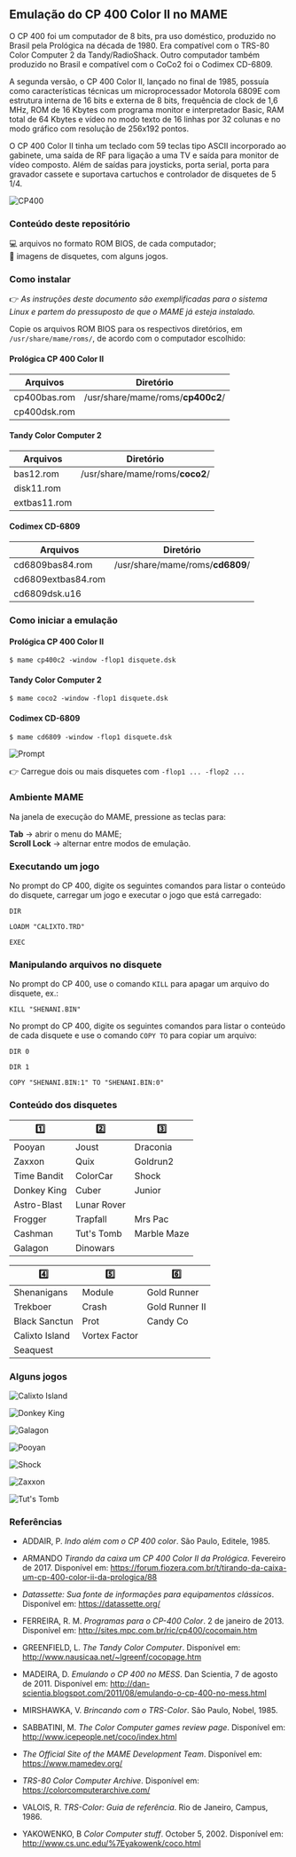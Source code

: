 ## Emulação do CP 400 Color II no MAME

O CP 400 foi um computador de 8 bits, pra uso doméstico, produzido no Brasil pela Prológica na década de 1980. Era compatível com o TRS-80 Color Computer 2 da Tandy/RadioShack. Outro computador também produzido no Brasil e compatível com o CoCo2 foi o Codimex CD-6809.

A segunda versão, o CP 400 Color II, lançado no final de 1985, possuía como características técnicas um microprocessador Motorola 6809E com estrutura interna de 16 bits e externa de 8 bits, frequência de clock de 1,6 MHz, ROM de 16 Kbytes com programa monitor e interpretador Basic, RAM total de 64 Kbytes e vídeo no modo texto de 16 linhas por 32 colunas e no modo gráfico com resolução de 256x192 pontos.

O CP 400 Color II tinha um teclado com 59 teclas tipo ASCII incorporado ao gabinete, uma saída de RF para ligação a uma TV e saída para monitor de vídeo composto. Além de saídas para joysticks, porta serial, porta para gravador cassete e suportava cartuchos e controlador de disquetes de 5 1/4.

![CP400](img/cp400-caixa.jpg?raw=true)

### Conteúdo deste repositório

:computer: arquivos no formato ROM BIOS, de cada computador;<br />
:floppy_disk: imagens de disquetes, com alguns jogos.

### Como instalar

:point_right: *As instruções deste documento são exemplificadas para o sistema Linux e partem do pressuposto de que o MAME já esteja instalado.*

Copie os arquivos ROM BIOS para os respectivos diretórios, em `/usr/share/mame/roms/`, de acordo com o computador escolhido:

#### Prológica CP 400 Color II

| Arquivos     | Diretório                     |
| ------------ | ----------------------------- |
| cp400bas.rom | /usr/share/mame/roms/**cp400c2**/ |
| cp400dsk.rom |                               |

#### Tandy Color Computer 2

| Arquivos     | Diretório                   |
| ------------ | --------------------------- |
| bas12.rom    | /usr/share/mame/roms/**coco2**/ |
| disk11.rom   |                             |
| extbas11.rom |                             |

#### Codimex CD-6809

| Arquivos           | Diretório                    |
| ------------------ | ---------------------------- |
| cd6809bas84.rom    | /usr/share/mame/roms/**cd6809**/ |
| cd6809extbas84.rom |                              |
| cd6809dsk.u16      |                              |

### Como iniciar a emulação

#### Prológica CP 400 Color II

`$ mame cp400c2 -window -flop1 disquete.dsk`

#### Tandy Color Computer 2

`$ mame coco2 -window -flop1 disquete.dsk`

#### Codimex CD-6809

`$ mame cd6809 -window -flop1 disquete.dsk`

![Prompt](img/cp400-prompt.gif?raw=true)

:point_right: Carregue dois ou mais disquetes com `-flop1 ... -flop2 ...`

### Ambiente MAME

Na janela de execução do MAME, pressione as teclas para:

**Tab**         -> abrir o menu do MAME;<br />
**Scroll Lock** -> alternar entre modos de emulação.

### Executando um jogo

No prompt do CP 400, digite os seguintes comandos para listar o conteúdo do disquete, carregar um jogo e executar o jogo que está carregado:

`DIR`

`LOADM "CALIXTO.TRD"`

`EXEC`

### Manipulando arquivos no disquete

No prompt do CP 400, use o comando `KILL` para apagar um arquivo do disquete, ex.:

`KILL "SHENANI.BIN"`

No prompt do CP 400, digite os seguintes comandos para listar o conteúdo de cada disquete e use o comando `COPY TO` para copiar um arquivo:

`DIR 0`

`DIR 1`

`COPY "SHENANI.BIN:1" TO "SHENANI.BIN:0"`

### Conteúdo dos disquetes

| :one: | :two: | :three: | 
| ----- | ----- | ------- |
| Pooyan | Joust | Draconia |
| Zaxxon | Quix | Goldrun2 |
| Time Bandit | ColorCar | Shock |
| Donkey King | Cuber | Junior |
| Astro-Blast | Lunar Rover |  |
| Frogger | Trapfall | Mrs Pac |
| Cashman | Tut's Tomb | Marble Maze |
| Galagon | Dinowars |  |

| :four: | :five: | :six: | 
| ------ | ------ | ----- |
| Shenanigans | Module | Gold Runner |
| Trekboer | Crash | Gold Runner II |
| Black Sanctun | Prot | Candy Co |
| Calixto Island | Vortex Factor |  |
| Seaquest |  |  |

### Alguns jogos

![Calixto Island](img/Calixto_Island.jpg?raw=true)

![Donkey King](img/Donkey_King.jpg?raw=true)

![Galagon](img/Galagon.jpg?raw=true)

![Pooyan](img/Pooyan.jpg?raw=true)

![Shock](img/Shock.jpg?raw=true)

![Zaxxon](img/Zaxxon.jpg?raw=true)

![Tut's Tomb](img/Tuts_Tomb.jpg?raw=true)

### Referências

- ADDAIR, P. *Indo além com o CP 400 color*. São Paulo, Editele, 1985.

- ARMANDO *Tirando da caixa um CP 400 Color II da Prológica*. Fevereiro de 2017. Disponível em: <https://forum.fiozera.com.br/t/tirando-da-caixa-um-cp-400-color-ii-da-prologica/88>

- *Datassette: Sua fonte de informações para equipamentos clássicos*. Disponível em: <https://datassette.org/>

- FERREIRA, R. M. *Programas para o CP-400 Color*. 2 de janeiro de 2013. Disponível em: <http://sites.mpc.com.br/ric/cp400/cocomain.htm>

- GREENFIELD, L. *The Tandy Color Computer*. Disponível em: <http://www.nausicaa.net/~lgreenf/cocopage.htm>

- MADEIRA, D. *Emulando o CP 400 no MESS*. Dan Scientia, 7 de agosto de 2011. Disponível em: <http://dan-scientia.blogspot.com/2011/08/emulando-o-cp-400-no-mess.html>

- MIRSHAWKA, V. *Brincando com o TRS-Color*. São Paulo, Nobel, 1985.

- SABBATINI, M. *The Color Computer games review page*. Disponível em: <http://www.icepeople.net/coco/index.html>

- *The Official Site of the MAME Development Team*. Disponível em: <https://www.mamedev.org/>

- *TRS-80 Color Computer Archive*. Disponível em: <https://colorcomputerarchive.com/>

- VALOIS, R. *TRS-Color: Guia de referência*. Rio de Janeiro, Campus, 1986.

- YAKOWENKO, B *Color Computer stuff*. October 5, 2002. Disponível em: <http://www.cs.unc.edu/%7Eyakowenk/coco.html>
